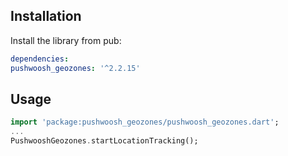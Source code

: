 ## Installation

Install the library from pub:

```yaml
dependencies:
pushwoosh_geozones: '^2.2.15'
```

## Usage
```dart
import 'package:pushwoosh_geozones/pushwoosh_geozones.dart';
...
PushwooshGeozones.startLocationTracking();
```
